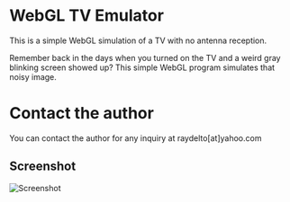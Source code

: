 # WebGL TV Emulator

This is a simple WebGL simulation of a TV with no antenna reception.

Remember back in the days when you turned on the TV and a weird gray blinking screen showed up? This simple WebGL program simulates that noisy image.

# Contact the author

You can contact the author for any inquiry at raydelto[at]yahoo.com

## Screenshot
![Screenshot](https://i.ibb.co/vmMwc94/Screen-Shot-2019-08-26-at-11-33-23-PM.png "Screenshot")


